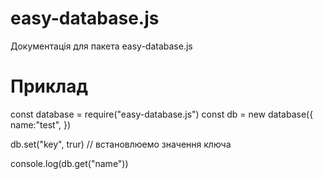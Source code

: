 # easy-database.js

Документація для пакета easy-database.js

# Приклад

const database = require("easy-database.js")
const db = new database({
  name:"test",
})

db.set("key", trur) // встановлюемо значення ключа

console.log(db.get("name"))

